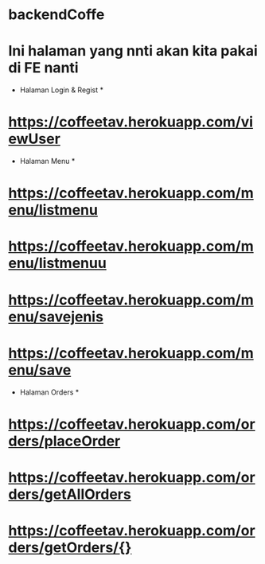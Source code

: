 # backendCoffe

# Ini halaman yang nnti akan kita pakai di FE nanti

* Halaman Login & Regist *
# https://coffeetav.herokuapp.com/viewUser

* Halaman Menu *
# https://coffeetav.herokuapp.com/menu/listmenu
# https://coffeetav.herokuapp.com/menu/listmenuu
# https://coffeetav.herokuapp.com/menu/savejenis
# https://coffeetav.herokuapp.com/menu/save

* Halaman Orders *
# https://coffeetav.herokuapp.com/orders/placeOrder
# https://coffeetav.herokuapp.com/orders/getAllOrders
# https://coffeetav.herokuapp.com/orders/getOrders/{}
